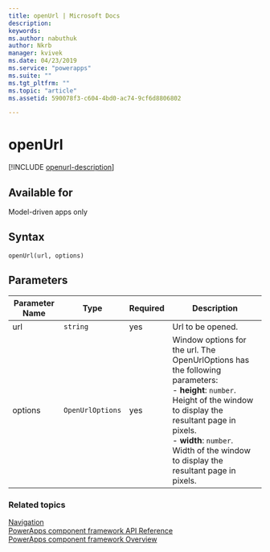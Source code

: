 ```yaml
---
title: openUrl | Microsoft Docs
description: 
keywords:
ms.author: nabuthuk
author: Nkrb
manager: kvivek
ms.date: 04/23/2019
ms.service: "powerapps"
ms.suite: ""
ms.tgt_pltfrm: ""
ms.topic: "article"
ms.assetid: 590078f3-c604-4bd0-ac74-9cf6d8806802

---
```


# openUrl

[!INCLUDE [openurl-description](includes/openurl-description.md)]

## Available for 

Model-driven apps only

## Syntax

`openUrl(url, options)`

## Parameters

| Parameter Name|Type|Required|Description|
| ------------- |----|--------|-----------|
|url|`string`|yes|Url to be opened.|
|options|`OpenUrlOptions`|yes|Window options for the url. The OpenUrlOptions has the following parameters: <br/>- **height**: `number`. Height of the window to display the resultant page in pixels.<br/>- **width**: `number`. Width of the window to display the resultant page in pixels.|


### Related topics

[Navigation](../navigation.md)<br/>
[PowerApps component framework API Reference](../../reference/index.md)<br/>
[PowerApps component framework Overview](../../overview.md)